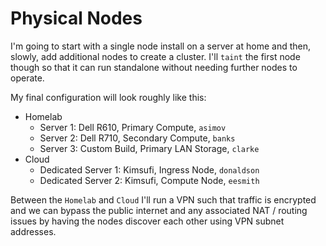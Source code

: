 # Physical Nodes
I'm going to start with a single node install on a server at home and then, slowly, add additional nodes to create a cluster. I'll `taint` the first node though so that it can run standalone without needing further nodes to operate.

My final configuration will look roughly like this:

* Homelab
    * Server 1: Dell R610, Primary Compute, `asimov`
    * Server 2: Dell R710, Secondary Compute, `banks`
    * Server 3: Custom Build, Primary LAN Storage, `clarke`
* Cloud
    * Dedicated Server 1: Kimsufi, Ingress Node, `donaldson`
    * Dedicated Server 2: Kimsufi, Compute Node, `eesmith`

Between the `Homelab` and `Cloud` I'll run a VPN such that traffic is encrypted and we can bypass the public internet and any associated NAT / routing issues by having the nodes discover each other using VPN subnet addresses.